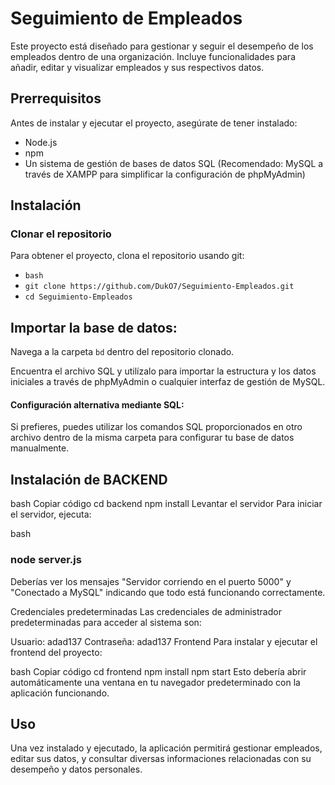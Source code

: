 # Seguimiento de Empleados

Este proyecto está diseñado para gestionar y seguir el desempeño de los empleados dentro de una organización. Incluye funcionalidades para añadir, editar y visualizar empleados y sus respectivos datos.

## Prerrequisitos

Antes de instalar y ejecutar el proyecto, asegúrate de tener instalado:

- Node.js
- npm
- Un sistema de gestión de bases de datos SQL (Recomendado: MySQL a través de XAMPP para simplificar la configuración de phpMyAdmin)

## Instalación

### Clonar el repositorio

Para obtener el proyecto, clona el repositorio usando git:

- `bash`
- `git clone https://github.com/DukO7/Seguimiento-Empleados.git`
- `cd Seguimiento-Empleados`

## Importar la base de datos:

Navega a la carpeta `bd` dentro del repositorio clonado.

Encuentra el archivo SQL y utilízalo para importar la estructura y los datos iniciales a través de phpMyAdmin o cualquier interfaz de gestión de MySQL.

#### Configuración alternativa mediante SQL:

Si prefieres, puedes utilizar los comandos SQL proporcionados en otro archivo dentro de la misma carpeta para configurar tu base de datos manualmente.

## Instalación de BACKEND

bash
Copiar código
cd backend
npm install
Levantar el servidor
Para iniciar el servidor, ejecuta:

bash
### node server.js
Deberías ver los mensajes "Servidor corriendo en el puerto 5000" y "Conectado a MySQL" indicando que todo está funcionando correctamente.

Credenciales predeterminadas
Las credenciales de administrador predeterminadas para acceder al sistema son:

Usuario: adad137
Contraseña: adad137
Frontend
Para instalar y ejecutar el frontend del proyecto:

bash
Copiar código
cd frontend
npm install
npm start
Esto debería abrir automáticamente una ventana en tu navegador predeterminado con la aplicación funcionando.

## Uso
Una vez instalado y ejecutado, la aplicación permitirá gestionar empleados, editar sus datos, y consultar diversas informaciones relacionadas con su desempeño y datos personales.
